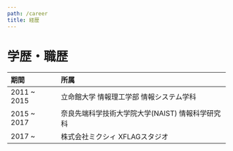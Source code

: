 ```yaml
---
path: /career
title: 経歴
---
```


# 学歴・職歴

| 期間         | 所属 |
|:------------|:--|
| 2011 ~ 2015 | 立命館大学 情報理工学部 情報システム学科 |
| 2015 ~ 2017 | 奈良先端科学技術大学院大学(NAIST) 情報科学研究科 |
| 2017 ~      | 株式会社ミクシィ XFLAGスタジオ |
